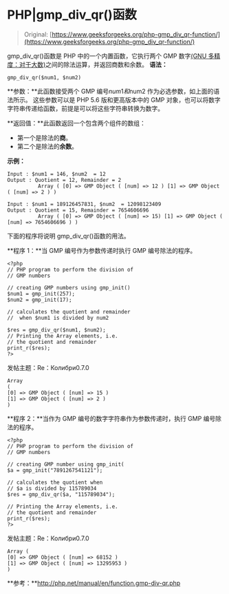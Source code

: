# PHP|gmp_div_qr()函数

> Original: [https://www.geeksforgeeks.org/php-gmp_div_qr-function/](https://www.geeksforgeeks.org/php-gmp_div_qr-function/)

gmp_div_qr()函数是 PHP 中的一个内置函数，它执行两个 GMP 数字[(GNU 多精度：对于大数)](https://en.wikipedia.org/wiki/GNU_Multiple_Precision_Arithmetic_Library)之间的除法运算，并返回商数和余数。
**语法：**

```
gmp_div_qr($num1, $num2)
```

**参数：**此函数接受两个 GMP 编号$num1 和$num2 作为必选参数，如上面的语法所示。 这些参数可以是 PHP 5.6 版和更高版本中的 GMP 对象，也可以将数字字符串传递给函数，前提是可以将这些字符串转换为数字。

**返回值：**此函数返回一个包含两个组件的数组：

*   第一个是除法的**商**。
*   第二个是除法的**余数**。

**示例：**

```
Input : $num1 = 146, $num2  = 12
Output : Quotient = 12, Remainder = 2
          Array ( [0] => GMP Object ( [num] => 12 ) [1] => GMP Object ( [num] => 2 ) )

Input : $num1 = 189126457831, $num2  = 12098123409
Output : Quotient = 15, Remainder = 7654606696
          Array ( [0] => GMP Object ( [num] => 15) [1] => GMP Object ( [num] => 7654606696 ) )

```

下面的程序将说明 gmp_div_qr()函数的用法。

**程序 1：**当 GMP 编号作为参数传递时执行 GMP 编号除法的程序。

```
<?php
// PHP program to perform the division of
// GMP numbers

// creating GMP numbers using gmp_init()
$num1 = gmp_init(257);
$num2 = gmp_init(17);

// calculates the quotient and remainder
//  when $num1 is divided by num2

$res = gmp_div_qr($num1, $num2);
// Printing the Array elements, i.e.
// the quotient and remainder
print_r($res);
?>
```

发帖主题：Re：Колибри0.7.0

```
Array 
( 
[0] => GMP Object ( [num] => 15 ) 
[1] => GMP Object ( [num] => 2 ) 
)
```

**程序 2：**当作为 GMP 编号的数字字符串作为参数传递时，执行 GMP 编号除法的程序。

```
<?php
// PHP program to perform the division of
// GMP numbers

// creating GMP number using gmp_init(
$a = gmp_init("7891267541121");

// calculates the quotient when
// $a is divided by 115789034
$res = gmp_div_qr($a, "115789034");

// Printing the Array elements, i.e.
// the quotient and remainder
print_r($res);
?>
```

发帖主题：Re：Колибри0.7.0

```
Array ( 
[0] => GMP Object ( [num] => 68152 ) 
[1] => GMP Object ( [num] => 13295953 ) 
)

```

**参考：**http://php.net/manual/en/function.gmp-div-qr.php